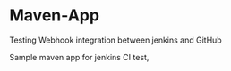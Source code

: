 # Maven-App 
Testing Webhook integration between jenkins and GitHub 

Sample maven app for jenkins CI  test,
